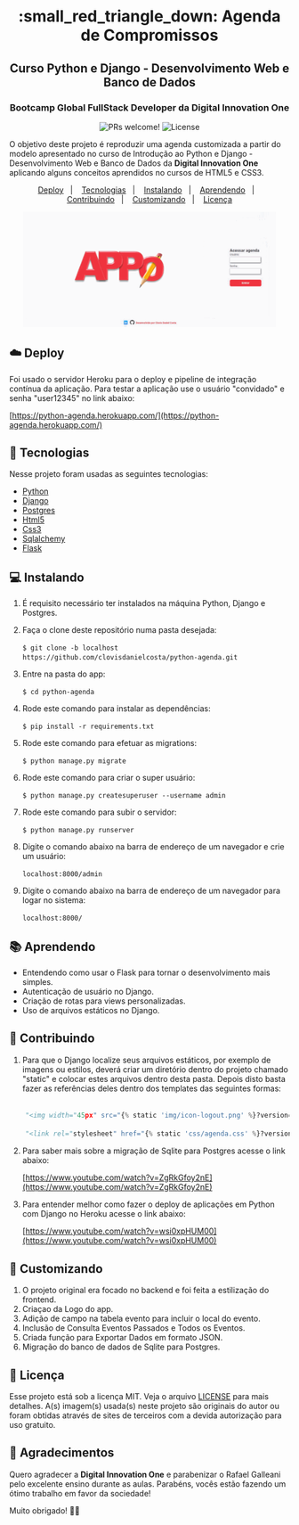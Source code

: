 <h1 align="center">
:small_red_triangle_down:  Agenda de Compromissos
</h1>
<h2 align="center">
Curso Python e Django - Desenvolvimento Web e Banco de Dados
</h3>
<h3 align="center">
Bootcamp Global FullStack Developer da Digital Innovation One
</h3>

<p align="center">
  <img src="https://img.shields.io/static/v1?label=PRs&message=welcome&color=7159c1&labelColor=000000" alt="PRs welcome!" />

  <img alt="License" src="https://img.shields.io/static/v1?label=license&message=MIT&color=7159c1&labelColor=000000">
</p>

<p>
O objetivo deste projeto é reproduzir uma agenda customizada a partir do modelo apresentado no curso de Introdução ao Python e Django - Desenvolvimento Web e Banco de Dados da <b>Digital Innovation One</b> aplicando alguns conceitos aprendidos no cursos de HTML5 e CSS3.
</p>

<p align="center">
  <a href="#cloud-deploy">Deploy</a>&nbsp;&nbsp;&nbsp;|&nbsp;&nbsp;&nbsp;
  <a href="#rocket-tecnologias">Tecnologias</a>&nbsp;&nbsp;&nbsp;|&nbsp;&nbsp;&nbsp;
  <a href="#computer-instalando">Instalando</a>&nbsp;&nbsp;&nbsp;|&nbsp;&nbsp;&nbsp;
  <a href="#books-aprendendo">Aprendendo</a>&nbsp;&nbsp;&nbsp;|&nbsp;&nbsp;&nbsp;
  <a href="#small_orange_diamond-contribuindo">Contribuindo</a>&nbsp;&nbsp;&nbsp;|&nbsp;&nbsp;&nbsp;
  <a href="#small_orange_diamond-customizando">Customizando</a>&nbsp;&nbsp;&nbsp;|&nbsp;&nbsp;&nbsp;
  <a href="#small_orange_diamond-licença">Licença</a>
</p>

<p align="center">
  <img alt="Appo" src="core/static/img/appo.gif" width="90%">
</p>

## :cloud: Deploy

Foi usado o servidor Heroku para o deploy e pipeline de integração contínua da aplicação. Para testar a aplicação use o usuário "convidado" e senha "user12345" no link abaixo:

[https://python-agenda.herokuapp.com/](https://python-agenda.herokuapp.com/)

## :rocket: Tecnologias

Nesse projeto foram usadas as seguintes tecnologias:

- [Python](https://www.python.org/)
- [Django](https://www.djangoproject.com/)
- [Postgres](https://www.postgresql.org/)
- [Html5](https://developer.mozilla.org/pt-BR/docs/Web/HTML/HTML5)
- [Css3](http://www.linhadecodigo.com.br/artigo/3566/introducao-as-novidades-do-css3.aspx)
- [Sqlalchemy](https://www.sqlalchemy.org/)
- [Flask](https://flask.palletsprojects.com/en/1.1.x/)

## :computer: Instalando

1. É requisito necessário ter instalados na máquina Python, Django e Postgres.

2. Faça o clone deste repositório numa pasta desejada: 

    `$ git clone -b localhost https://github.com/clovisdanielcosta/python-agenda.git`

3. Entre na pasta do app:

    `$ cd python-agenda`

4. Rode este comando para instalar as dependências:
  
    `$ pip install -r requirements.txt`

5. Rode este comando para efetuar as migrations:
  
    `$ python manage.py migrate`

6. Rode este comando para criar o super usuário:
  
    `$ python manage.py createsuperuser --username admin`

7. Rode este comando para subir o servidor:
  
    `$ python manage.py runserver`

8. Digite o comando abaixo na barra de endereço de um navegador e crie um usuário:
  
    `localhost:8000/admin`

9. Digite o comando abaixo na barra de endereço de um navegador para logar no sistema:
  
    `localhost:8000/`

## :books: Aprendendo

- Entendendo como usar o Flask para tornar o desenvolvimento mais simples.
- Autenticação de usuário no Django.
- Criação de rotas para views personalizadas.
- Uso de arquivos estáticos no Django.

## :small_orange_diamond: Contribuindo

1. Para que o Django localize seus arquivos estáticos, por exemplo de imagens ou estilos, deverá criar um diretório dentro do projeto chamado "static" e colocar estes arquivos dentro desta pasta. Depois disto basta fazer as referências deles dentro dos templates das seguintes formas:

```python

    "<img width="45px" src="{% static 'img/icon-logout.png' %}?version=1"/>"

    "<link rel="stylesheet" href="{% static 'css/agenda.css' %}?version=1">"

```
2. Para saber mais sobre a migração de Sqlite para Postgres acesse o link abaixo:

    [https://www.youtube.com/watch?v=ZgRkGfoy2nE](https://www.youtube.com/watch?v=ZgRkGfoy2nE)

3. Para entender melhor como fazer o deploy de aplicações em Python com Django no Heroku acesse o link abaixo:

    [https://www.youtube.com/watch?v=wsi0xpHUM00](https://www.youtube.com/watch?v=wsi0xpHUM00)

## :small_orange_diamond: Customizando

1. O projeto original era focado no backend e foi feita a estilização do frontend.
2. Criaçao da Logo do app.
3. Adição de campo na tabela evento para incluir o local do evento.
4. Inclusão de Consulta  Eventos Passados e Todos os Eventos.
5. Criada função para Exportar Dados em formato JSON.
6. Migração do banco de dados de Sqlite para Postgres.

## :small_orange_diamond: Licença

Esse projeto está sob a licença MIT. Veja o arquivo [LICENSE](LICENSE.md) para mais detalhes.
A(s) imagem(s) usada(s) neste projeto são originais do autor ou foram obtidas através de sites de terceiros com a devida autorização para uso gratuito.

## :small_orange_diamond: Agradecimentos

Quero agradecer a <b>Digital Innovation One</b> e parabenizar o Rafael Galleani pelo excelente ensino durante as aulas. 
Parabéns, vocês estão fazendo um ótimo trabalho em favor da sociedade! 

Muito obrigado! :clap::clap:


